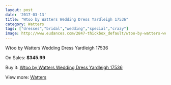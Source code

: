 ```yaml
---
layout: post
date: '2017-03-13'
title: "Wtoo by Watters Wedding Dress Yardleigh 17536"
category: Watters
tags: ["dresses","bridal","wedding","special","crazy"]
image: http://www.eudances.com/2847-thickbox_default/wtoo-by-watters-wedding-dress-yardleigh-17536.jpg
---
```

Wtoo by Watters Wedding Dress Yardleigh 17536

On Sales: **$345.99**
<a href="https://www.eudances.com/en/watters/976-wtoo-by-watters-wedding-dress-yardleigh-17536.html"><amp-img layout="responsive" width="600" height="600" src="//www.eudances.com/2847-thickbox_default/wtoo-by-watters-wedding-dress-yardleigh-17536.jpg" alt="Wtoo by Watters Wedding Dress Yardleigh 17536 0" /></a>
<a href="https://www.eudances.com/en/watters/976-wtoo-by-watters-wedding-dress-yardleigh-17536.html"><amp-img layout="responsive" width="600" height="600" src="//www.eudances.com/2848-thickbox_default/wtoo-by-watters-wedding-dress-yardleigh-17536.jpg" alt="Wtoo by Watters Wedding Dress Yardleigh 17536 1" /></a>

Buy it: [Wtoo by Watters Wedding Dress Yardleigh 17536](https://www.eudances.com/en/watters/976-wtoo-by-watters-wedding-dress-yardleigh-17536.html "Wtoo by Watters Wedding Dress Yardleigh 17536")

View more: [Watters](https://www.eudances.com/en/12-watters "Watters")